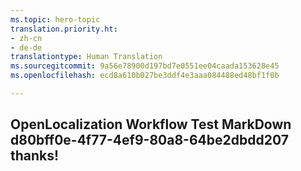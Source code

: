 ```yaml
---
ms.topic: hero-topic
translation.priority.ht:
- zh-cn
- de-de
translationtype: Human Translation
ms.sourcegitcommit: 9a56e78900d197bd7e0551ee04caada153628e45
ms.openlocfilehash: ecd8a610b027be3ddf4e3aaa084488ed48bf1f0b

---
```

## OpenLocalization Workflow Test MarkDown d80bff0e-4f77-4ef9-80a8-64be2dbdd207 thanks!



<!--HONumber=Jul16_HO3-->



